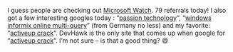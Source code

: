 I guess people are checking out [Microsoft
Watch](http://www.microsoft-watch.com/article2/0,4248,852932,00.asp). 79
referrals today! I also got a few interesting googles today : “[passion
technology](http://www.google.com/search?sourceid=navclient&hl=zh-tw&ie=utf-8&oe=utf-8&q=passion+technology)“,
“[windows informix online
multi-query](http://www.google.de/search?hl=de&ie=utf-8&oe=utf-8&q=windows+informix+online+"multi-query"&meta=)”
(from Germany no less) and my favorite: “[activeup
crack](http://www.google.com/search?hl=en&ie=utf-8&oe=utf-8&q=activeup+crack)“.
DevHawk is the only site that comes up when google for “[activeup
crack](http://www.google.com/search?hl=en&lr=&ie=UTF-8&oe=utf-8&q=activeup+crack&btnG=Google+Search)“.
I’m not sure – is that a good thing?
:smile:

